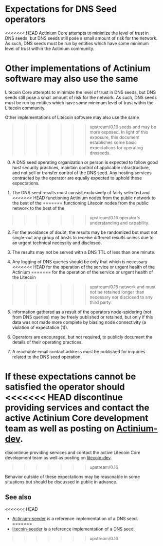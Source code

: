 Expectations for DNS Seed operators
====================================

<<<<<<< HEAD
Actinium Core attempts to minimize the level of trust in DNS seeds,
but DNS seeds still pose a small amount of risk for the network.
As such, DNS seeds must be run by entities which have some minimum
level of trust within the Actinium community.

Other implementations of Actinium software may also use the same
=======
Litecoin Core attempts to minimize the level of trust in DNS seeds,
but DNS seeds still pose a small amount of risk for the network.
As such, DNS seeds must be run by entities which have some minimum
level of trust within the Litecoin community.

Other implementations of Litecoin software may also use the same
>>>>>>> upstream/0.16
seeds and may be more exposed. In light of this exposure, this
document establishes some basic expectations for operating dnsseeds.

0. A DNS seed operating organization or person is expected to follow good
host security practices, maintain control of applicable infrastructure,
and not sell or transfer control of the DNS seed. Any hosting services
contracted by the operator are equally expected to uphold these expectations.

1. The DNS seed results must consist exclusively of fairly selected and
<<<<<<< HEAD
functioning Actinium nodes from the public network to the best of the
=======
functioning Litecoin nodes from the public network to the best of the
>>>>>>> upstream/0.16
operator's understanding and capability.

2. For the avoidance of doubt, the results may be randomized but must not
single-out any group of hosts to receive different results unless due to an
urgent technical necessity and disclosed.

3. The results may not be served with a DNS TTL of less than one minute.

4. Any logging of DNS queries should be only that which is necessary
<<<<<<< HEAD
for the operation of the service or urgent health of the Actinium
=======
for the operation of the service or urgent health of the Litecoin
>>>>>>> upstream/0.16
network and must not be retained longer than necessary nor disclosed
to any third party.

5. Information gathered as a result of the operators node-spidering
(not from DNS queries) may be freely published or retained, but only
if this data was not made more complete by biasing node connectivity
(a violation of expectation (1)).

6. Operators are encouraged, but not required, to publicly document the
details of their operating practices.

7. A reachable email contact address must be published for inquiries
related to the DNS seed operation.

If these expectations cannot be satisfied the operator should
<<<<<<< HEAD
discontinue providing services and contact the active Actinium
Core development team as well as posting on
[Actinium-dev](https://groups.google.com/forum/#!forum/Actinium-dev).
=======
discontinue providing services and contact the active Litecoin
Core development team as well as posting on
[litecoin-dev](https://groups.google.com/forum/#!forum/litecoin-dev).
>>>>>>> upstream/0.16

Behavior outside of these expectations may be reasonable in some
situations but should be discussed in public in advance.

See also
----------
<<<<<<< HEAD
- [Actinium-seeder](https://github.com/pooler/Actinium-seeder) is a reference implementation of a DNS seed.
=======
- [litecoin-seeder](https://github.com/pooler/litecoin-seeder) is a reference implementation of a DNS seed.
>>>>>>> upstream/0.16
